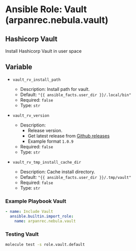 # Ansible Role: Vault (arpanrec.nebula.vault)

## Hashicorp Vault

Install Hashicorp Vault in user space

## Variable

- `vault_rv_install_path`

  - Description: Install path for vault.
  - Default: `"{{ ansible_facts.user_dir }}/.local/bin"`
  - Required: `false`
  - Type: `str`

- `vault_rv_version`

  - Description:
    - Release version.
    - Get latest release from [Github releases](https://api.github.com/repos/hashicorp/vault/releases/latest)
    - Example format `1.0.9`
  - Required: `false`
  - Type: `str`

- `vault_rv_tmp_install_cache_dir`
  - Description: Cache install directory.
  - Default: `"{{ ansible_facts.user_dir }}/.tmp/vault"`
  - Required: `false`
  - Type: `str`

### Example Playbook Vault

```yaml
- name: Include Vault
  ansible.builtin.import_role:
    name: arpanrec.nebula.vault
```

### Testing Vault

```bash
molecule test -s role.vault.default
```
